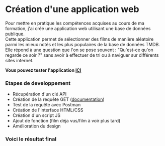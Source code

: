 # Création d'une application web 

Pour mettre en pratique les compétences acquises au cours de ma formation, j'ai créé une application web utilisant une base de données publique.<br/>
Cette application permet de sélectionner des films de manière aléatoire parmi les mieux notés et les plus populaires de la base de données TMDB.<br/>
Elle répond à une question que l'on se pose souvent : "Qu'est-ce qu'on regarde ce soir ?" sans avoir à effectuer de tri ou à naviguer sur différents sites internet.<br/>

**Vous pouvez tester l'application [ICI](https://kevinrajon.fr/film)**

### Etapes de developpement
  - Récupération d'un clé API
  - Création de la requête GET ([documentation](https://developer.themoviedb.org/reference/discover-movie))
  - Test de la requête avec Postman
  - Création de l'interface HTML/CSS
  - Création d'un script JS
  - Ajout de fonction (film déja vus/film à voir plus tard)
  - Amélioration du design

### Voici le résultat final 

